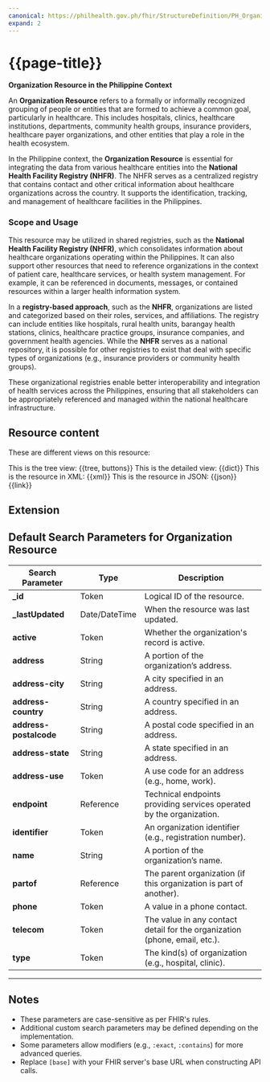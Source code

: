 ```yaml
---
canonical: https://philhealth.gov.ph/fhir/StructureDefinition/PH_Organization
expand: 2
---
```


# {{page-title}}

**Organization Resource in the Philippine Context**

An **Organization Resource** refers to a formally or informally recognized grouping of people or entities that are formed to achieve a common goal, particularly in healthcare. This includes hospitals, clinics, healthcare institutions, departments, community health groups, insurance providers, healthcare payer organizations, and other entities that play a role in the health ecosystem. 

In the Philippine context, the **Organization Resource** is essential for integrating the data from various healthcare entities into the **National Health Facility Registry (NHFR)**. The NHFR serves as a centralized registry that contains contact and other critical information about healthcare organizations across the country. It supports the identification, tracking, and management of healthcare facilities in the Philippines.

### Scope and Usage

This resource may be utilized in shared registries, such as the **National Health Facility Registry (NHFR)**, which consolidates information about healthcare organizations operating within the Philippines. It can also support other resources that need to reference organizations in the context of patient care, healthcare services, or health system management. For example, it can be referenced in documents, messages, or contained resources within a larger health information system.

In a **registry-based approach**, such as the **NHFR**, organizations are listed and categorized based on their roles, services, and affiliations. The registry can include entities like hospitals, rural health units, barangay health stations, clinics, healthcare practice groups, insurance companies, and government health agencies. While the **NHFR** serves as a national repository, it is possible for other registries to exist that deal with specific types of organizations (e.g., insurance providers or community health groups).

These organizational registries enable better interoperability and integration of health services across the Philippines, ensuring that all stakeholders can be appropriately referenced and managed within the national healthcare infrastructure.

## Resource content

These are different views on this resource:

<tabs>
<tab title="Overview">
	This is the tree view:
	{{tree, buttons}}
</tab>
<tab title="Detailed view">
	This is the detailed view:
	{{dict}}
</tab>
<tab title="XML">
	This is the resource in XML:
	{{xml}}
</tab>
<tab title="JSON">	
	This is the resource in JSON:
	{{json}}
</tab>
<tab title="Link">
	{{link}}
</tab>
</tabs>

## Extension

## Default Search Parameters for Organization Resource

| **Search Parameter**      | **Type**       | **Description**                                                                 |
|---------------------------|----------------|---------------------------------------------------------------------------------|
| **_id**                   | Token          | Logical ID of the resource.                                                    |
| **_lastUpdated**           | Date/DateTime  | When the resource was last updated.                                            |
| **active**                | Token          | Whether the organization's record is active.                                   |
| **address**               | String         | A portion of the organization’s address.                                       |
| **address-city**          | String         | A city specified in an address.                                                |
| **address-country**       | String         | A country specified in an address.                                             |
| **address-postalcode**    | String         | A postal code specified in an address.                                         |
| **address-state**         | String         | A state specified in an address.                                               |
| **address-use**           | Token          | A use code for an address (e.g., home, work).                                  |
| **endpoint**              | Reference      | Technical endpoints providing services operated by the organization.           |
| **identifier**            | Token          | An organization identifier (e.g., registration number).                        |
| **name**                  | String         | A portion of the organization’s name.                                          |
| **partof**                | Reference      | The parent organization (if this organization is part of another).             |
| **phone**                 | Token          | A value in a phone contact.                                                    |
| **telecom**               | Token          | The value in any contact detail for the organization (phone, email, etc.).     |
| **type**                  | Token          | The kind(s) of organization (e.g., hospital, clinic).                          |

---

## Notes
- These parameters are case-sensitive as per FHIR's rules.
- Additional custom search parameters may be defined depending on the implementation.
- Some parameters allow modifiers (e.g., `:exact`, `:contains`) for more advanced queries.
- Replace `[base]` with your FHIR server's base URL when constructing API calls.
```